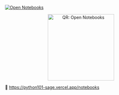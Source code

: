 <!-- Button -->
[![Open Notebooks](https://img.shields.io/badge/Open%20Notebooks-Launch-blue?style=for-the-badge&logo=jupyter&logoColor=white)](https://python101-sage.vercel.app/notebooks)

<!-- QR code (auto-switches for dark/light GitHub themes) -->
<p align="center">
  <a href="https://python101-sage.vercel.app/notebooks">
    <picture>
      <!-- dark mode -->
      <source media="(prefers-color-scheme: dark)" srcset="https://quickchart.io/qr?text=https%3A%2F%2Fpython101-sage.vercel.app%2Fnotebooks&dark=ffffff&light=111111&ecLevel=Q&size=220">
      <!-- light mode -->
      <img src="https://quickchart.io/qr?text=https%3A%2F%2Fpython101-sage.vercel.app%2Fnotebooks&dark=000000&light=ffffff&ecLevel=Q&size=220" alt="QR: Open Notebooks" width="220" height="220">
    </picture>
  </a>
</p>

<!-- Plain link fallback -->
🔗 https://python101-sage.vercel.app/notebooks
